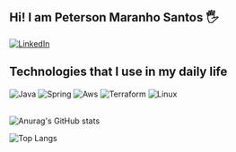 ## Hi! I am Peterson Maranho Santos 🖐️

[![LinkedIn](https://img.shields.io/badge/linkedin-%230077B5.svg?style=for-the-badge&logo=linkedin&logoColor=white)](https://www.linkedin.com/in/peterson-maranho-santos-99ba5522b/)




## Technologies that I use in my daily life


<div style="display: inline_block">
  
  <img align="center" alt="Java" src="https://img.shields.io/badge/Java-ED8B00?style=for-the-badge&logo=openjdk&logoColor=white" />
  <img align="center" alt="Spring" src="https://img.shields.io/badge/Spring-6DB33F?style=for-the-badge&logo=spring&logoColor=white" />
  <img align="center" alt="Aws" src="https://img.shields.io/badge/Amazon_AWS-232F3E?style=for-the-badge&logo=amazon-aws&logoColor=white" />
  <img align="center" alt="Terraform" src="https://img.shields.io/badge/terraform-%235835CC.svg?style=for-the-badge&logo=terraform&logoColor=white" />
  <img align="center" alt="Linux" src="https://img.shields.io/badge/Linux-FCC624?style=for-the-badge&logo=linux&logoColor=black" />
  
  
  
</div><br/>

![Anurag's GitHub stats](https://github-readme-stats.vercel.app/api?username=Voltty&show_icons=true&theme=radical) 

![Top Langs](https://github-readme-stats.vercel.app/api/top-langs/?username=Voltty&hide=javascript,html,Css)

